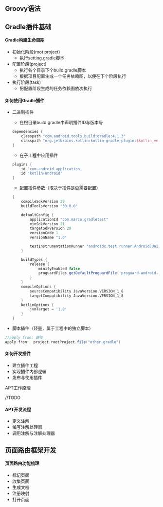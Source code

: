 



## Groovy语法





## Gradle插件基础

#### Gradle构建生命周期

- 初始化阶段(root project)
  - 执行setting.gradle脚本
- 配置阶段(project)
  - 执行各个目录下个build.gradle脚本
  - 根据项目配置生成一个任务依赖图，以便在下个阶段执行
- 执行阶段(task)
  - 把配置阶段生成的任务依赖图依次执行



#### 如何使用Gradle插件

- 二进制插件

  - 在根目录build.gradle中声明插件ID与版本号

  ```groovy
  dependencies {
      classpath "com.android.tools.build:gradle:4.1.3"
      classpath "org.jetbrains.kotlin:kotlin-gradle-plugin:$kotlin_version"
  }
  ```

  - 在子工程中应用插件

  ```groovy
  plugins {
      id 'com.android.application'
      id 'kotlin-android'
  }
  ```

  - 配置插件参数（取决于插件是否需要配置）

  ```groovy
  {
      compileSdkVersion 29
      buildToolsVersion "30.0.0"
  
      defaultConfig {
          applicationId "com.marco.gradletest"
          minSdkVersion 21
          targetSdkVersion 29
          versionCode 1
          versionName "1.0"
  
          testInstrumentationRunner "androidx.test.runner.AndroidJUnitRunner"
      }
  
      buildTypes {
          release {
              minifyEnabled false
              proguardFiles getDefaultProguardFile('proguard-android-optimize.txt'), 'proguard-rules.pro'
          }
      }
      compileOptions {
          sourceCompatibility JavaVersion.VERSION_1_8
          targetCompatibility JavaVersion.VERSION_1_8
      }
      kotlinOptions {
          jvmTarget = '1.8'
      }
  }
  ```

- 脚本插件（轻量，属于工程中的独立脚本）

```groovy
//apply from: 路径
apply from:  project.rootProject.file("other.gradle")
```



#### 如何开发插件

- 建立插件工程
- 实现插件内部逻辑
- 发布与使用插件



APT工作原理

//TODO 



#### APT开发流程

- 定义注解
- 编写注解处理器
- 调用注解与注解处理器



## 页面路由框架开发

#### 页面路由功能梳理

- 标记页面
- 收集页面
- 生成文档
- 注册映射
- 打开页面
